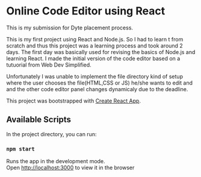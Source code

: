 # Online Code Editor using React

This is my submission for Dyte placement process.

This is my first project using React and Node.js. So I had to learn t from scratch and thus this project was a learning process and took around 2 days. The first day was basically used for revising the basics of Node.js and learning React. I made the initial version of the code editor based on a tutuorial from Web Dev Simplified. 

Unfortunately I was unable to implement the file directory kind of setup where the user chooses the file(HTML,CSS or JS) he/she wants to edit and and the other code editor panel changes dynamicaly due to the deadline.

This project was bootstrapped with [Create React App](https://github.com/facebook/create-react-app).

## Available Scripts

In the project directory, you can run:

### `npm start`

Runs the app in the development mode.<br />
Open [http://localhost:3000](http://localhost:3000) to view it in the browser
